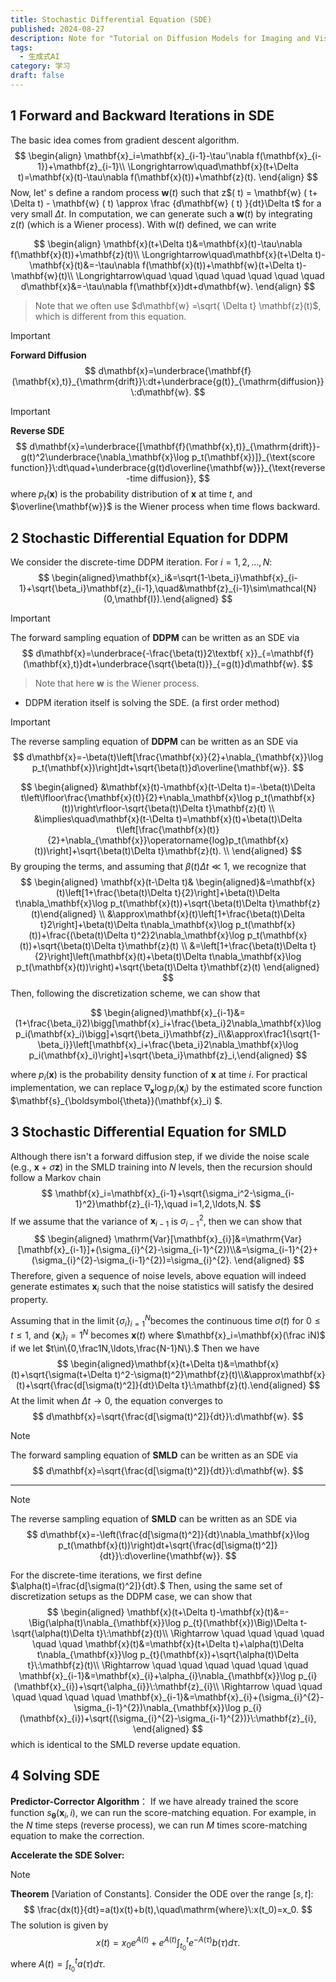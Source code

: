 ```yaml
---
title: Stochastic Differential Equation (SDE)
published: 2024-08-27
description: Note for "Tutorial on Diffusion Models for Imaging and Vision"
tags:
  - 生成式AI
category: 学习
draft: false
---
```

## 1 Forward and Backward Iterations in SDE
The basic idea comes from gradient descent algorithm.
$$
\begin{align}
\mathbf{x}_i=\mathbf{x}_{i-1}-\tau'\nabla f(\mathbf{x}_{i-1})+\mathbf{z}_{i-1}\\ \Longrightarrow\quad\mathbf{x}(t+\Delta t)=\mathbf{x}(t)-\tau\nabla f(\mathbf{x}(t))+\mathbf{z}(t).
\end{align}
$$
Now, let' s define a random process $\mathbf{w} ( t)$ such that z$( t) = \mathbf{w} ( t+ \Delta t) - \mathbf{w} ( t) \approx \frac {d\mathbf{w} ( t) }{dt}\Delta t$ for a very small $\Delta t.$ In computation, we can generate such a $\mathbf{w}(t)$ by integrating z$(t)$ (which is a Wiener process). With w$(t)$ defined, we can write

$$
\begin{align}
\mathbf{x}(t+\Delta t)&=\mathbf{x}(t)-\tau\nabla f(\mathbf{x}(t))+\mathbf{z}(t)\\ \Longrightarrow\quad\mathbf{x}(t+\Delta t)-\mathbf{x}(t)&=-\tau\nabla f(\mathbf{x}(t))+\mathbf{w}(t+\Delta t)-\mathbf{w}(t)\\ 
\Longrightarrow\quad \quad \quad \quad \quad \quad \quad d\mathbf{x}&=-\tau\nabla f(\mathbf{x})dt+d\mathbf{w}.
\end{align}
$$

> Note that we often use $d\mathbf{w} =\sqrt{ \Delta t} \mathbf{z}(t)$, which is different from this equation.

> [!IMPORTANT] 
> **Forward Diffusion**
> $$
> d\mathbf{x}=\underbrace{\mathbf{f}(\mathbf{x},t)}_{\mathrm{drift}}\:dt+\underbrace{g(t)}_{\mathrm{diffusion}}\:d\mathbf{w}.
> $$


> [!IMPORTANT] 
> **Reverse SDE**
> $$
> d\mathbf{x}=\underbrace{[\mathbf{f}(\mathbf{x},t)}_{\mathrm{drift}}-g(t)^2\underbrace{\nabla_\mathbf{x}\log p_t(\mathbf{x})]}_{\text{score function}}\:dt\quad+\underbrace{g(t)d\overline{\mathbf{w}}}_{\text{reverse-time diffusion}},
> $$
> where $p_t(\mathbf{x})$ is the probability distribution of $\mathbf{x}$ at time $t$, and $\overline{\mathbf{w}}$ is the Wiener process when time flows backward.

## 2 Stochastic Differential Equation for DDPM

We consider the discrete-time DDPM iteration. For $i=1,2,\dots,N$:
$$
\begin{aligned}\mathbf{x}_i&=\sqrt{1-\beta_i}\mathbf{x}_{i-1}+\sqrt{\beta_i}\mathbf{z}_{i-1},\quad&\mathbf{z}_{i-1}\sim\mathcal{N}(0,\mathbf{I}).\end{aligned}
$$

> [!IMPORTANT] 
> The forward sampling equation of **DDPM** can be written as an SDE via
> $$
> d\mathbf{x}=\underbrace{-\frac{\beta(t)}2\textbf{ x}}_{=\mathbf{f}(\mathbf{x},t)}dt+\underbrace{\sqrt{\beta(t)}}_{=g(t)}d\mathbf{w}.
> $$

> Note that here $\mathbf{w}$ is the Wiener process.

- DDPM iteration itself is solving the SDE. (a first order method)

> [!IMPORTANT] 
> The reverse sampling equation of **DDPM** can be written as an SDE via
> $$
> d\mathbf{x}=-\beta(t)\left[\frac{\mathbf{x}}{2}+\nabla_{\mathbf{x}}\log p_t(\mathbf{x})\right]dt+\sqrt{\beta(t)}d\overline{\mathbf{w}}.
> $$

$$
\begin{aligned}
&\mathbf{x}(t)-\mathbf{x}(t-\Delta t)=-\beta(t)\Delta t\left\lfloor\frac{\mathbf{x}(t)}{2}+\nabla_\mathbf{x}\log p_t(\mathbf{x}(t))\right\rfloor-\sqrt{\beta(t)\Delta t}\mathbf{z}(t) \\
&\implies\quad\mathbf{x}(t-\Delta t)=\mathbf{x}(t)+\beta(t)\Delta t\left[\frac{\mathbf{x}(t)}{2}+\nabla_{\mathbf{x}}\operatorname{log}p_t(\mathbf{x}(t))\right]+\sqrt{\beta(t)\Delta t}\mathbf{z}(t). \\
\end{aligned}
$$
By grouping the terms, and assuming that $\beta(t)\Delta t\ll1$, we recognize that
$$
\begin{aligned}
\mathbf{x}(t-\Delta t)& \begin{aligned}&=\mathbf{x}(t)\left[1+\frac{\beta(t)\Delta t}{2}\right]+\beta(t)\Delta t\nabla_\mathbf{x}\log p_t(\mathbf{x}(t))+\sqrt{\beta(t)\Delta t}\mathbf{z}(t)\end{aligned} \\
&\approx\mathbf{x}(t)\left[1+\frac{\beta(t)\Delta t}2\right]+\beta(t)\Delta t\nabla_\mathbf{x}\log p_t(\mathbf{x}(t))+\frac{(\beta(t)\Delta t)^2}2\nabla_\mathbf{x}\log p_t(\mathbf{x}(t))+\sqrt{\beta(t)\Delta t}\mathbf{z}(t) \\
&=\left[1+\frac{\beta(t)\Delta t}{2}\right]\left(\mathbf{x}(t)+\beta(t)\Delta t\nabla_\mathbf{x}\log p_t(\mathbf{x}(t))\right)+\sqrt{\beta(t)\Delta t}\mathbf{z}(t)
\end{aligned}
$$
Then, following the discretization scheme, we can show that

$$
\begin{aligned}\mathbf{x}_{i-1}&=(1+\frac{\beta_i}2)\bigg[\mathbf{x}_i+\frac{\beta_i}2\nabla_\mathbf{x}\log p_i(\mathbf{x}_i)\bigg]+\sqrt{\beta_i}\mathbf{z}_i\\&\approx\frac1{\sqrt{1-\beta_i}}\left[\mathbf{x}_i+\frac{\beta_i}2\nabla_\mathbf{x}\log p_i(\mathbf{x}_i)\right]+\sqrt{\beta_i}\mathbf{z}_i,\end{aligned}
$$

where $p_i(\mathbf{x})$ is the probability density function of $\mathbf{x}$ at time $i$. 
For practical implementation, we can replace $\nabla_\mathbf{x}\log p_i(\mathbf{x}_i)$ by the estimated score function $\mathbf{s}_{\boldsymbol{\theta}}(\mathbf{x}_i) $.

## 3 Stochastic Differential Equation for SMLD
Although there isn't a forward diffusion step, if we divide the noise scale (e.g., $\mathbf{x}+\sigma \mathbf{z}$) in the SMLD training into $N$ levels, then the recursion should follow a Markov chain
$$
\mathbf{x}_i=\mathbf{x}_{i-1}+\sqrt{\sigma_i^2-\sigma_{i-1}^2}\mathbf{z}_{i-1},\quad i=1,2,\ldots,N.
$$
If we assume that the variance of $\mathbf{x}_{i-1}$ is $\sigma_{i-1}^2$, then we can show that
$$
\begin{aligned}
\mathrm{Var}[\mathbf{x}_{i}]&=\mathrm{Var}[\mathbf{x}_{i-1}]+(\sigma_{i}^{2}-\sigma_{i-1}^{2})\\&=\sigma_{i-1}^{2}+(\sigma_{i}^{2}-\sigma_{i-1}^{2})=\sigma_{i}^{2}.
\end{aligned}
$$
Therefore, given a sequence of noise levels, above equation will indeed generate estimates $\mathbf{x}_i$ such that the noise
statistics will satisfy the desired property.

Assuming that in the $\operatorname*{limit}\left\{\sigma_i\right\}_{i=1}^N$becomes the continuous time $\sigma(t)$ for $0\leq t\leq1$, and $\{\mathbf{x}_i\}_i=1^N$ becomes $\mathbf{x}(t)$ where $\mathbf{x}_i=\mathbf{x}(\frac iN)$ if we let $t\in\{0,\frac1N,\ldots,\frac{N-1}N\}.$ Then we have
$$
\begin{aligned}\mathbf{x}(t+\Delta t)&=\mathbf{x}(t)+\sqrt{\sigma(t+\Delta t)^2-\sigma(t)^2}\mathbf{z}(t)\\&\approx\mathbf{x}(t)+\sqrt{\frac{d[\sigma(t)^2]}{dt}\Delta t}\:\mathbf{z}(t).\end{aligned}
$$
At the limit when $\Delta t\to0$, the equation converges to
$$
d\mathbf{x}=\sqrt{\frac{d[\sigma(t)^2]}{dt}}\:d\mathbf{w}.
$$

> [!NOTE] 
> The forward sampling equation of **SMLD** can be written as an SDE via
> $$
> d\mathbf{x}=\sqrt{\frac{d[\sigma(t)^2]}{dt}}\:d\mathbf{w}.
> $$
****


> [!NOTE] 
> The reverse sampling equation of **SMLD** can be written as an SDE via
> $$
> d\mathbf{x}=-\left(\frac{d[\sigma(t)^2]}{dt}\nabla_\mathbf{x}\log p_t(\mathbf{x}(t))\right)dt+\sqrt{\frac{d[\sigma(t)^2]}{dt}}\:d\overline{\mathbf{w}}.
> $$

For the discrete-time iterations, we first define $\alpha(t)=\frac{d[\sigma(t)^2]}{dt}.$ Then, using the same set of discretization setups as the DDPM case, we can show that
$$
\begin{aligned}
\mathbf{x}(t+\Delta t)-\mathbf{x}(t)&=-\Big(\alpha(t)\nabla_{\mathbf{x}}\log p_{t}(\mathbf{x})\Big)\Delta t-\sqrt{\alpha(t)\Delta t}\:\mathbf{z}(t)\\
\Rightarrow \quad \quad \quad \quad \quad \quad \mathbf{x}(t)&=\mathbf{x}(t+\Delta t)+\alpha(t)\Delta t\nabla_{\mathbf{x}}\log p_{t}(\mathbf{x})+\sqrt{\alpha(t)\Delta t}\:\mathbf{z}(t)\\
\Rightarrow \quad \quad \quad \quad \quad \quad \mathbf{x}_{i-1}&=\mathbf{x}_{i}+\alpha_{i}\nabla_{\mathbf{x}}\log p_{i}(\mathbf{x}_{i})+\sqrt{\alpha_{i}}\:\mathbf{z}_{i}\\
\Rightarrow \quad \quad \quad \quad \quad \quad \mathbf{x}_{i-1}&=\mathbf{x}_{i}+(\sigma_{i}^{2}-\sigma_{i-1}^{2})\nabla_{\mathbf{x}}\log p_{i}(\mathbf{x}_{i})+\sqrt{(\sigma_{i}^{2}-\sigma_{i-1}^{2})}\:\mathbf{z}_{i},
\end{aligned}
$$
which is identical to the SMLD reverse update equation.
## 4 Solving SDE

**Predictor-Corrector Algorithm**： 
If we have already trained the score function $s_{\boldsymbol{\theta}}(\mathbf{x}_{i}, i)$, we can run the score-matching equation. For example, in the $N$ time steps (reverse process), we can run $M$ times score-matching equation to make the correction.

**Accelerate the SDE Solver:** 

> [!NOTE] 
> **Theorem** [Variation of Constants]. Consider the ODE over the range $[s,t]:$
> $$
> \frac{dx(t)}{dt}=a(t)x(t)+b(t),\quad\mathrm{where}\:x(t_0)=x_0.
> $$
> The solution is given by
> $$
> x(t)=x_0e^{A(t)}+e^{A(t)}\int_{t_0}^te^{-A(\tau)}b(\tau)d\tau.
> $$
> where $A(t)=\int_{t_{0}}^{t}a(\tau)d\tau.$


